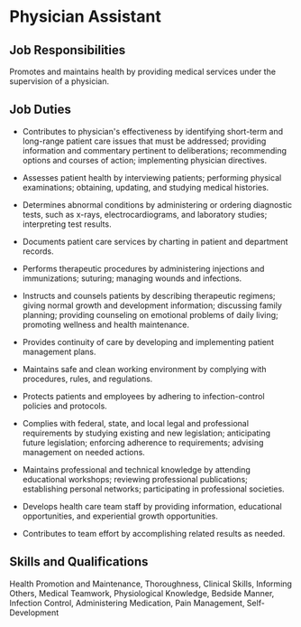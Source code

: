 # Physician Assistant

## Job Responsibilities

Promotes and maintains health by providing medical services under the supervision of a physician.

## Job Duties

* Contributes to physician&apos;s effectiveness by identifying short-term and long-range patient care issues that must be addressed; providing information and commentary pertinent to deliberations; recommending options and courses of action; implementing physician directives.

* Assesses patient health by interviewing patients; performing physical examinations; obtaining, updating, and studying medical histories.

* Determines abnormal conditions by administering or ordering diagnostic tests, such as x-rays, electrocardiograms, and laboratory studies; interpreting test results.

* Documents patient care services by charting in patient and department records.

* Performs therapeutic procedures by administering injections and immunizations; suturing; managing wounds and infections.

* Instructs and counsels patients by describing therapeutic regimens; giving normal growth and development information; discussing family planning; providing counseling on emotional problems of daily living; promoting wellness and health maintenance.

* Provides continuity of care by developing and implementing patient management plans.

* Maintains safe and clean working environment by complying with procedures, rules, and regulations.

* Protects patients and employees by adhering to infection-control policies and protocols.

* Complies with federal, state, and local legal and professional requirements by studying existing and new legislation; anticipating future legislation; enforcing adherence to requirements; advising management on needed actions.

* Maintains professional and technical knowledge by attending educational workshops; reviewing professional publications; establishing personal networks; participating in professional societies.

* Develops health care team staff by providing information, educational opportunities, and experiential growth opportunities.

* Contributes to team effort by accomplishing related results as needed.

## Skills and Qualifications

Health Promotion and Maintenance, Thoroughness, Clinical Skills, Informing Others, Medical Teamwork, Physiological Knowledge, Bedside Manner, Infection Control, Administering Medication, Pain Management, Self-Development

